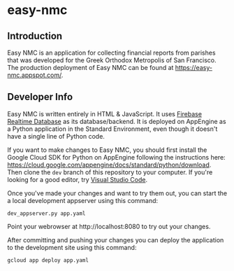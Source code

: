 # easy-nmc

## Introduction
Easy NMC is an application for collecting financial reports from parishes that was developed for the Greek Orthodox Metropolis of San Francisco. The production deployment of Easy NMC can be found at https://easy-nmc.appspot.com/. 

## Developer Info
Easy NMC is written entirely in HTML & JavaScript. It uses [Firebase Realtime Database](https://firebase.google.com/products/database/) as its database/backend. It is deployed on AppEngine as a Python application in the Standard Environment, even though it doesn't have a single line of Python code.

If you want to make changes to Easy NMC, you should first install the Google Cloud SDK for Python on AppEngine following the instructions here: https://cloud.google.com/appengine/docs/standard/python/download. Then clone the `dev` branch of this repository to your computer. If you're looking for a good editor, try [Visual Studio Code](https://code.visualstudio.com/).

Once you've made your changes and want to try them out, you can start the a local development appserver using this command:

```
dev_appserver.py app.yaml
```

Point your webrowser at http://localhost:8080 to try out your changes.

After committing and pushing your changes you can deploy the application to the development site using this command:

```
gcloud app deploy app.yaml
```
